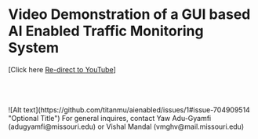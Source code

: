 # Video Demonstration of a GUI based AI Enabled Traffic Monitoring System

[Click here [Re-direct to YouTube](https://youtu.be/h3iTvgXqono)]

<br />
<br />
<br />
![Alt text](https://github.com/titanmu/aienabled/issues/1#issue-704909514 "Optional Title")
For general inquires, contact Yaw Adu-Gyamfi (adugyamfi@missouri.edu) or Vishal Mandal (vmghv@mail.missouri.edu)
